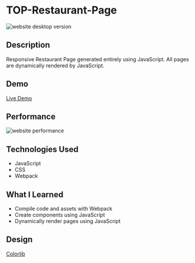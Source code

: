 # TOP-Restaurant-Page

![website desktop version](https://user-images.githubusercontent.com/108391790/228766394-492b6440-642f-4217-878a-13e323323ef5.jpg)

## Description

Responsive Restaurant Page generated entirely using JavaScript. All pages are dynamically rendered by JavaScript. 

## Demo
[Live Demo](https://bookmanjunior.github.io/TOP-Restaurant-Page/)

## Performance
![website performance](https://user-images.githubusercontent.com/108391790/228770432-163d598f-fd7f-4e81-952f-e99194db1418.png)

## Technologies Used
- JavaScript
- CSS
- Webpack

## What I Learned
- Compile code and assets with Webpack
- Create components using JavaScript
- Dynamically render pages using JavaScript

## Design
[Colorlib](https://preview.colorlib.com/theme/feliciano/)
